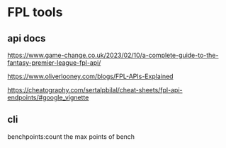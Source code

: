 <!--
 * @Author: SoChichung
 * @Date: 2023-09-02 10:52:33
 * @LastEditors: SoChichung
 * @LastEditTime: 2023-09-02 10:54:23
 * @Description:
 *
 * Copyright (c) 2023 by ${git_name_email}, All Rights Reserved.
-->
<!--
 * @Author: SoChichung
 * @Date: 2023-08-22 19:45:14
 * @LastEditors: SoChichung
 * @LastEditTime: 2023-08-22 19:53:43
 * @Description:
 *
 * Copyright (c) 2023 by ${git_name_email}, All Rights Reserved.
-->

# FPL tools

## api docs

https://www.game-change.co.uk/2023/02/10/a-complete-guide-to-the-fantasy-premier-league-fpl-api/

https://www.oliverlooney.com/blogs/FPL-APIs-Explained

https://cheatography.com/sertalpbilal/cheat-sheets/fpl-api-endpoints/#google_vignette

## cli

benchpoints:count the max points of bench

